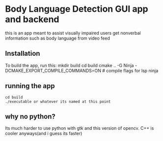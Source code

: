 # Body Language Detection GUI app and backend
this is an app meant to assist visually impaired users get nonverbal information such as body language from video feed
## Installation
To build the app, run this:
    mkdir build
    cd build
    cmake .. -G Ninja -DCMAKE_EXPORT_COMPILE_COMMANDS=ON # compile flags for lsp
    ninja

## running the app
    cd build
    ./executable or whatever its named at this point

## why no python?
Its much harder to use python with gtk and this version of opencv. C++ is cooler anyways(and i guess its faster)
